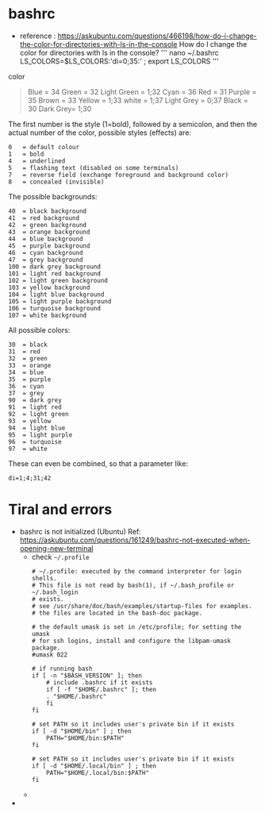 # bashrc
- reference : https://askubuntu.com/questions/466198/how-do-i-change-the-color-for-directories-with-ls-in-the-console
How do I change the color for directories with ls in the console?
'''
nano ~/.bashrc
LS_COLORS=$LS_COLORS:'di=0;35:' ; export LS_COLORS
'''

color
>Blue = 34
>Green = 32
>Light Green = 1;32
>Cyan = 36
>Red = 31
>Purple = 35
>Brown = 33
>Yellow = 1;33
>white = 1;37
>Light Grey = 0;37
>Black = 30
>Dark Grey= 1;30

The first number is the style (1=bold), followed by a semicolon, and then the actual number of the color, possible styles (effects) are:
```
0   = default colour
1   = bold
4   = underlined
5   = flashing text (disabled on some terminals)
7   = reverse field (exchange foreground and background color)
8   = concealed (invisible)
```
The possible backgrounds:
```
40  = black background
41  = red background
42  = green background
43  = orange background
44  = blue background
45  = purple background
46  = cyan background
47  = grey background
100 = dark grey background
101 = light red background
102 = light green background
103 = yellow background
104 = light blue background
105 = light purple background
106 = turquoise background
107 = white background
```
All possible colors:
```
30  = black
31  = red
32  = green
33  = orange
34  = blue
35  = purple
36  = cyan
37  = grey
90  = dark grey
91  = light red
92  = light green
93  = yellow
94  = light blue
95  = light purple
96  = turquoise
97  = white
```
These can even be combined, so that a parameter like:
```
di=1;4;31;42
```

# Tiral and errors
- bashrc is not initialized (Ubuntu)
  Ref: https://askubuntu.com/questions/161249/bashrc-not-executed-when-opening-new-terminal
  - check `~/.profile`
    ```
    # ~/.profile: executed by the command interpreter for login shells. 
    # This file is not read by bash(1), if ~/.bash_profile or ~/.bash_login
    # exists. 
    # see /usr/share/doc/bash/examples/startup-files for examples.
    # the files are located in the bash-doc package.

    # the default umask is set in /etc/profile; for setting the umask
    # for ssh logins, install and configure the libpam-umask package.
    #umask 022

    # if running bash
    if [ -n "$BASH_VERSION" ]; then 
        # include .bashrc if it exists
        if [ -f "$HOME/.bashrc" ]; then 
        . "$HOME/.bashrc"
        fi  
    fi

    # set PATH so it includes user's private bin if it exists
    if [ -d "$HOME/bin" ] ; then
        PATH="$HOME/bin:$PATH"
    fi

    # set PATH so it includes user's private bin if it exists
    if [ -d "$HOME/.local/bin" ] ; then
        PATH="$HOME/.local/bin:$PATH"
    fi

    ```
  - 
- 
